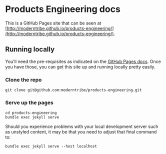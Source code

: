 # Products Engineering docs

This is a GitHub Pages site that can be seen at [http://moderntribe.github.io/products-engineering/](http://moderntribe.github.io/products-engineering/).

## Running locally

You'll need the pre-requisites as indicated on the [GitHub Pages docs](https://help.github.com/articles/setting-up-your-github-pages-site-locally-with-jekyll/). Once you have those, you can get this site up and running locally pretty easily.

### Clone the repo

```
git clone git@github.com:moderntribe/products-engineering.git
```

### Serve up the pages

```
cd products-engineering
bundle exec jekyll serve
```

Should you experience problems with your local development server such as unstyled content, it may be that you need
to adjust that final command to:

```
bundle exec jekyll serve --host localhost
```